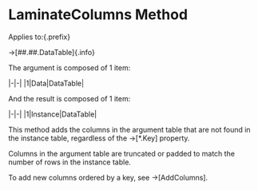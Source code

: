 # LaminateColumns Method

Applies to:{.prefix}

→[##.##.DataTable]{.info}

The argument is composed of 1 item:

|-|-|
|1|Data|DataTable|

And the result is composed of 1 item:

|-|-|
|1|Instance|DataTable|

This method adds the columns in the argument table that are not found
in the instance table, regardless of the →[*.Key] property.

Columns in the argument table are truncated or padded to match
the number of rows in the instance table.

To add new columns ordered by a key, see →[AddColumns].
